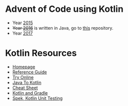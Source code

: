 # Advent of Code using Kotlin

* Year [2015](http://adventofcode.com/2015)
* ~~Year [2016](http://adventofcode.com/2016)~~ is written in Java, go to [this](https://github.com/duponter/advent-of-code) repository.
* Year [2017](http://adventofcode.com/2017)

# Kotlin Resources

* [Homepage](https://kotlinlang.org/)
* [Reference Guide](https://kotlinlang.org/docs/reference/)
* [Try Online](https://try.kotlinlang.org/#/Kotlin%20Koans/Introduction/Hello,%20world!/Task.kt)
* [Java To Kotlin](https://fabiomsr.github.io/from-java-to-kotlin/)
* [Cheat Sheet](https://github.com/MindorksOpenSource/from-java-to-kotlin)
* [Kotlin and Gradle](https://github.com/JLLeitschuh/ktlint-gradle)
* [Spek, Kotlin Unit Testing](http://spekframework.org/)
